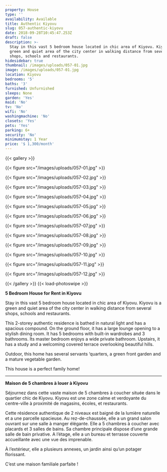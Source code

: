 ```yaml
---
property: House
type: ''
availability: Available
title: Authentic Kiyovu
slug: 057-authentic-kiyovu
date: 2018-09-28T10:45:47.253Z
draft: false
description: >-
  Stay in this vast 5 bedroom house located in chic area of Kiyovu. Kiyovu is a
  green and quiet area of the city center in walking distance from several
  shops, schools and restaurants.
hidesidebar: true
thumbnail: /images/uploads/057-01.jpg
image: /images/uploads/057-01.jpg
location: Kiyovu
bedrooms: '5'
baths: '3'
furnished: Unfurnished
sleeps: None
garden: 'Yes'
maid: 'No'
tv: 'No'
wifi: 'No'
washingmachine: 'No'
closets: 'Yes'
pets: 'Yes'
parking: 6+
security: 'No'
minimumstay: 1 Year
price: '$ 1,300/month'
---
```

{{< gallery >}} 

{{< figure src="/images/uploads/057-01.jpg" >}} 

{{< figure src="/images/uploads/057-02.jpg" >}}

 {{< figure src="/images/uploads/057-03.jpg" >}} 

{{< figure src="/images/uploads/057-04.jpg" >}}

{{< figure src="/images/uploads/057-05.jpg" >}}

 {{< figure src="/images/uploads/057-06.jpg" >}}

 {{< figure src="/images/uploads/057-07.jpg" >}}

 {{< figure src="/images/uploads/057-08.jpg" >}}

{{< figure src="/images/uploads/057-09.jpg" >}} 

{{< figure src="/images/uploads/057-10.jpg" >}}

 {{< figure src="/images/uploads/057-11.jpg" >}} 

{{< figure src="/images/uploads/057-12.jpg" >}}

 {{< /gallery >}} {{< load-photoswipe >}}

**5 Bedroom House for Rent in Kiyovu**

Stay in this vast 5 bedroom house located in chic area of Kiyovu. Kiyovu is a green and quiet area of the city center in walking distance from several shops, schools and restaurants.

This 2-storey authentic residence is bathed in natural light and has a spacious compound. On the ground floor, it has a large lounge opening to a stylish dining room. It has 5 bedrooms with built-in wardrobes and 3 bathrooms. Its master bedroom enjoys a wide private bathroom. Upstairs, it has a study and a welcoming covered terrace overlooking beautiful hills.

Outdoor, this home has several servants ‘quarters, a green front garden and a mature vegetable garden.

This house is a perfect family home!

- - -

**Maison de 5 chambres à louer à Kiyovu** 

Séjournez dans cette vaste maison de 5 chambres à coucher située dans le quartier chic de Kiyovu. Kiyovu est une zone calme et verdoyante du centre-ville à proximité de magasins, écoles, et restaurants.

Cette résidence authentique de 2 niveaux est baigné de la lumière naturelle et a une parcelle spacieuse. Au rez-de-chaussée, elle a un grand salon ouvrant sur une salle à manger élégante. Elle a 5 chambres à coucher avec placards et 3 salles de bains. Sa chambre principale dispose d’une grande salle de bain privative. A l’étage, elle a un bureau et terrasse couverte accueillante avec une vue des imprenable.

À l’extérieur, elle a plusieurs annexes, un jardin ainsi qu’un potager florissant.

C’est une maison familiale parfaite !
